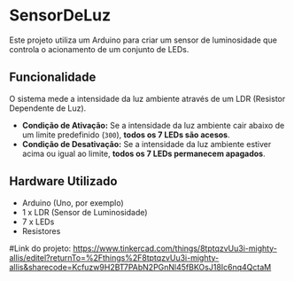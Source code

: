 # SensorDeLuz

Este projeto utiliza um Arduino para criar um sensor de luminosidade que controla o acionamento de um conjunto de LEDs.

## Funcionalidade

O sistema mede a intensidade da luz ambiente através de um LDR (Resistor Dependente de Luz).

* **Condição de Ativação:** Se a intensidade da luz ambiente cair abaixo de um limite predefinido (`300`), **todos os 7 LEDs são acesos**.
* **Condição de Desativação:** Se a intensidade da luz ambiente estiver acima ou igual ao limite, **todos os 7 LEDs permanecem apagados**.

## Hardware Utilizado

* Arduino (Uno, por exemplo)
* 1 x LDR (Sensor de Luminosidade)
* 7 x LEDs
* Resistores

#Link do projeto: https://www.tinkercad.com/things/8tptqzvUu3i-mighty-allis/editel?returnTo=%2Fthings%2F8tptqzvUu3i-mighty-allis&sharecode=Kcfuzw9H2BT7PAbN2PGnNl45fBKOsJ18Ic6nq4QctaM
